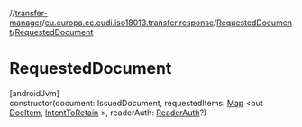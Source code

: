 //[transfer-manager](../../../index.md)/[eu.europa.ec.eudi.iso18013.transfer.response](../index.md)/[RequestedDocument](index.md)/[RequestedDocument](-requested-document.md)

# RequestedDocument

[androidJvm]\
constructor(document: IssuedDocument,
requestedItems: [Map](https://kotlinlang.org/api/latest/jvm/stdlib/kotlin.collections/-map/index.html)
&lt;out [DocItem](../-doc-item/index.md), [IntentToRetain](../../eu.europa.ec.eudi.iso18013.transfer/-intent-to-retain/index.md)
&gt;, readerAuth: [ReaderAuth](../-reader-auth/index.md)?)
